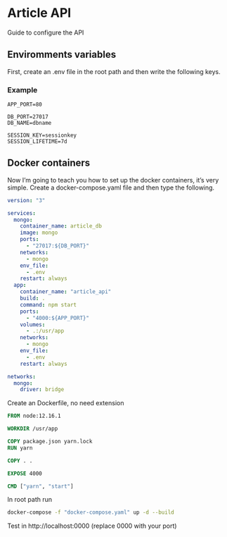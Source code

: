 # Article API

Guide to configure the API

## Enviromments variables

First, create an .env file in the root path and then write the following keys.

### Example

```
APP_PORT=80

DB_PORT=27017
DB_NAME=dbname

SESSION_KEY=sessionkey
SESSION_LIFETIME=7d
```

## Docker containers

Now I’m going to teach you how to set up the docker containers, it’s very simple. Create a docker-compose.yaml file and then type the following.


```yaml
version: "3"

services:
  mongo:
    container_name: article_db
    image: mongo
    ports:
      - "27017:${DB_PORT}"
    networks:
      - mongo
    env_file:
      - .env
    restart: always
  app:
    container_name: "article_api"
    build: .
    command: npm start
    ports:
      - "4000:${APP_PORT}"
    volumes:
      - .:/usr/app
    networks:
      - mongo
    env_file:
      - .env
    restart: always

networks:
  mongo:
    driver: bridge
```

Create an Dockerfile, no need extension

```dockerfile
FROM node:12.16.1

WORKDIR /usr/app

COPY package.json yarn.lock
RUN yarn

COPY . .

EXPOSE 4000

CMD ["yarn", "start"]
```

In root path run

```bash
docker-compose -f "docker-compose.yaml" up -d --build
```

Test in http://localhost:0000 (replace 0000 with your port)
